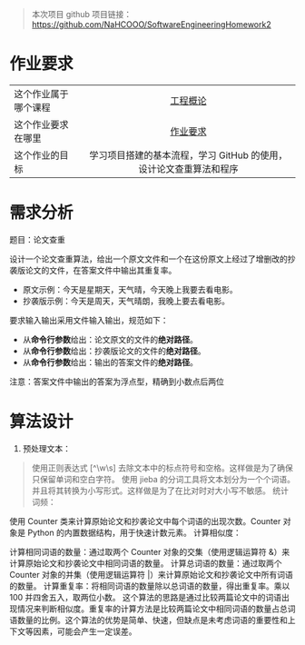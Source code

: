 > 本次项目 github 项目链接：https://github.com/NaHCOOO/SoftwareEngineeringHomework2

# 作业要求

|                      |                                                              |
| -------------------- | :----------------------------------------------------------: |
| 这个作业属于哪个课程 | [工程概论](https://edu.cnblogs.com/campus/jmu/ComputerScience21) |
| 这个作业要求在哪里   | [作业要求](https://edu.cnblogs.com/campus/jmu/ComputerScience21/homework/13034) |
| 这个作业的目标       | 学习项目搭建的基本流程，学习 GitHub 的使用，设计论文查重算法和程序 |



# 需求分析

题目：论文查重

​	设计一个论文查重算法，给出一个原文文件和一个在这份原文上经过了增删改的抄袭版论文的文件，在答案文件中输出其重复率。

- 原文示例：今天是星期天，天气晴，今天晚上我要去看电影。
- 抄袭版示例：今天是周天，天气晴朗，我晚上要去看电影。

要求输入输出采用文件输入输出，规范如下：

- 从**命令行参数**给出：论文原文的文件的**绝对路径**。
- 从**命令行参数**给出：抄袭版论文的文件的**绝对路径**。
- 从**命令行参数**给出：输出的答案文件的**绝对路径**。

注意：答案文件中输出的答案为浮点型，精确到小数点后两位



# 算法设计



1. 预处理文本：

> 使用正则表达式 [^\w\s] 去除文本中的标点符号和空格。这样做是为了确保只保留单词和空白字符。
> 使用 jieba 的分词工具将文本划分为一个个词语。并且将其转换为小写形式。这样做是为了在比对时对大小写不敏感。
> 统计词频：

使用 Counter 类来计算原始论文和抄袭论文中每个词语的出现次数。Counter 对象是 Python 的内置数据结构，用于快速计数元素。
计算相似度：

计算相同词语的数量：通过取两个 Counter 对象的交集（使用逻辑运算符 &）来计算原始论文和抄袭论文中相同词语的数量。
计算总词语的数量：通过取两个 Counter 对象的并集（使用逻辑运算符 |）来计算原始论文和抄袭论文中所有词语的数量。
计算重复率：将相同词语的数量除以总词语的数量，得出重复率。乘以 100 并四舍五入，取两位小数。
这个算法的思路是通过比较两篇论文中的词语出现情况来判断相似度。重复率的计算方法是比较两篇论文中相同词语的数量占总词语数量的比例。这个算法的优势是简单、快速，但缺点是未考虑词语的重要性和上下文等因素，可能会产生一定误差。

